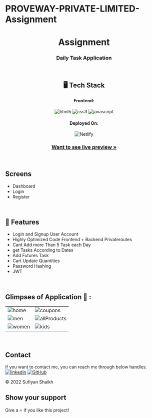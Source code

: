 # PROVEWAY-PRIVATE-LIMITED-Assignment


<h1 align="center">Assignment </h1>

<h3 align="center"> Daily Task Application </h3>

<br />


<h2 align="center">🖥️ Tech Stack</h2>


<h4 align="center">Frontend:</h4>

<p align="center">
  <img src="https://img.shields.io/badge/HTML5-E34F26?style=for-the-badge&logo=html5&logoColor=white" alt="html5" />
  <img src="https://img.shields.io/badge/CSS3-1572B6?style=for-the-badge&logo=css3&logoColor=white" alt="css3" />
  <img src="https://img.shields.io/badge/JavaScript-323330?style=for-the-badge&logo=javascript&logoColor=F7DF1E" alt="javascript" /> 
  
  
</p>





<h4 align="center">Deployed On:</h4>

<p align="center">
  <img src="https://img.shields.io/badge/Netlify-00C7B7?style=for-the-badge&logo=netlify&logoColor=white" alt="Netlify" />
  
</p>



<h3 align="center"><a href="https://aliyan-proveway-assignment.netlify.app/"><strong>Want to see live preview »</strong></a></h3>

<br />

## Screens 
- Dashboard
- Login
- Register

<br />

## 🚀 Features
- Login and Signup User Account
- Highly Optimized Code Frontend + Backend Privateroutes
- Cant Add more Than 5 Task each Day
- get Tasks According to Dates
- Add Futures Task  
- Cart Update Quantities 
- Password Hashing 
- JWT

<br />

## Glimpses of Application 🙈 :









<table>
  <tr>
    <td><img maxW="50%" src="https://i.ibb.co/dJs88gg/Capture.png"  alt="home" /></td>
    <td><img maxW="50%" src="https://i.ibb.co/7y8qFdD/Capture2.png"  alt="coupons" /></td>
  </tr>
  <tr>
  <td><img src="https://i.ibb.co/Jc3xXfy/Capture4.png"  alt="men" /></td>
   <td><img src="https://i.ibb.co/CJdBMPq/Capture3.png"  alt="allProducts" /></td>
    
  </tr>
 
  <tr>
    <td><img src="https://i.ibb.co/JtK8sw0/Capture5.png"  alt="women" /></td>
    <td><img src="https://i.ibb.co/FVS3nXC/Capture555.png"  alt="kids" /></td>
  </tr>
   


</table>

<br />


## Contact

If you want to contact me, you can reach me through below handles. <br />
[![linkedin](https://img.shields.io/badge/Sufiyan_Shaikh-0077B5?style=for-the-badge&logo=linkedin&logoColor=white)](https://www.linkedin.com/in/sufiyan-shaikh-9bb808183/)
[![GitHub](https://img.shields.io/badge/Sufiyan_Shaikh-20232A?style=for-the-badge&logo=Github&logoColor=white)](https://github.com/suFi7867)



© 2022 Sufiyan Shaikh



## Show your support

Give a ⭐️ if you like this project!
